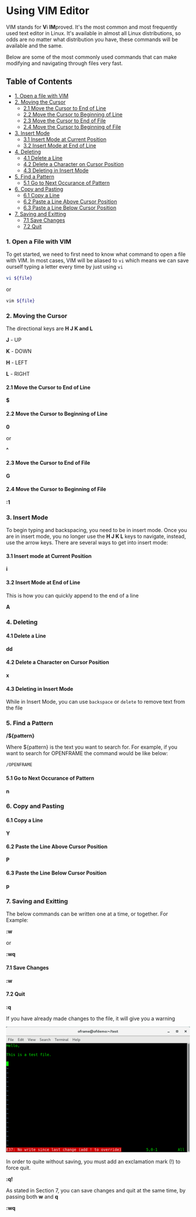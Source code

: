 # Using VIM Editor

VIM stands for **V**i **IM**proved. It's the most common and most frequently used text editor in Linux. It's available in almost all Linux distributions, so odds are no matter what distribution you have, these commands will be available and the same.

Below are some of the most commonly used commands that can make modifying and navigating through files very fast.

## Table of Contents

- [1. Open a file with VIM](#1-open-a-file-with-vim)
- [2. Moving the Cursor](#2-moving-the-cursor)
	- [2.1 Move the Cursor to End of Line](#21-move-the-cursor-to-end-of-line)
	- [2.2 Move the Cursor to Beginning of Line](#22-move-the-cursor-to-beginning-of-line)
	- [2.3 Move the Cursor to End of File](#23-move-the-cursor-to-end-of-file)
	- [2.4 Move the Cursor to Beginning of File](#24-move-the-cursor-to-beginning-of-file)
- [3. Insert Mode](#3-insert-mode)
	- [3.1 Insert Mode at Current Position](#31-insert-mode-at-current-position)
	- [3.2 Insert Mode at End of Line](#32-insert-mode-at-end-of-line)
- [4. Deleting](#4-deleting)
	- [4.1 Delete a Line](#41-delete-a-line)
	- [4.2 Delete a Character on Cursor Position](#42-delete-a-character-on-cursor-position)
	- [4.3 Deleting in Insert Mode](#43-deleting-in-insert-mode)
- [5. Find a Pattern](#5-find-a-pattern)
	- [5.1 Go to Next Occurance of Pattern](#51-go-to-next-occurance-of-pattern)
- [6. Copy and Pasting](#6-copy-and-pasting)
	- [6.1 Copy a Line](#61-copy-a-line)
	- [6.2 Paste a Line Above Cursor Position](#62-paste-a-line-above-cursor-position)
	- [6.3 Paste a Line Below Cursor Position](#63-paste-a-line-below-cursor-position)
- [7. Saving and Exitting](#7-saving-and-exitting)
	- [7.1 Save Changes](#71-save-changes)
	- [7.2 Quit](#72-quit)

### 1. Open a File with VIM

To get started, we need to first need to know what command to open a file with VIM. In most cases, VIM will be aliased to ```vi``` which means we can save ourself typing a letter every time by just using ```vi```

```bash
vi ${file}
```
or

```bash
vim ${file}
```

### 2. Moving the Cursor

The directional keys are **H J K and L**

**J** - UP

**K** - DOWN

**H** - LEFT

**L** - RIGHT

#### 2.1 Move the Cursor to End of Line

**$**

#### 2.2 Move the Cursor to Beginning of Line

**0** 

or 

**^**

#### 2.3 Move the Cursor to End of File

**G**

#### 2.4 Move the Cursor to Beginning of File

**:1**

### 3. Insert Mode

To begin typing and backspacing, you need to be in insert mode. Once you are in insert mode, you no longer use the **H J K L** keys to navigate, instead, use the arrow keys. There are several ways to get into insert mode:

#### 3.1 Insert mode at Current Position

**i**

#### 3.2 Insert Mode at End of Line

This is how you can quickly append to the end of a line

**A**

### 4. Deleting

#### 4.1 Delete a Line

**dd**

#### 4.2 Delete a Character on Cursor Position

**x**

#### 4.3 Deleting in Insert Mode

While in Insert Mode, you can use ```backspace``` or ```delete``` to remove text from the file

### 5. Find a Pattern

**/${pattern}**

Where ${pattern} is the text you want to search for. For example, if you want to search for OPENFRAME the command would be like below:

```bash
/OPENFRAME
```

#### 5.1 Go to Next Occurance of Pattern

**n**

### 6. Copy and Pasting

#### 6.1 Copy a Line

**Y**

#### 6.2 Paste the Line Above Cursor Position

**P**

#### 6.3 Paste the Line Below Cursor Position

**p**

### 7. Saving and Exitting

The below commands can be written one at a time, or together. For Example: 

**:w**

or 

**:wq**

#### 7.1 Save Changes

**:w**

#### 7.2 Quit

**:q**

If you have already made changes to the file, it will give you a warning

![alt-text](./reference_images/q_after_change.PNG "Warning Message")

In order to quite without saving, you must add an exclamation mark (!) to force quit.

**:q!**

As stated in Section 7, you can save changes and quit at the same time, by passing both **w** and **q**

**:wq**